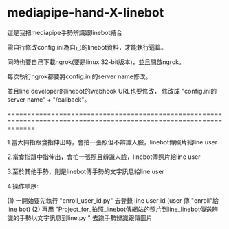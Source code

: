 # mediapipe-hand-X-linebot
這是我把mediapipe手勢辨識跟linebot結合

需自行修改config.ini為自己的linebot資料，才能執行這篇。

同時也要自己下載ngrok(要是linux 32-bit版本)，並且開啟ngrok。

每次執行ngrok都要將config.ini的server name修改。

並且line developer的linebot的webhook URL也要修改，
修改成 "config.ini的server name" + "/callback"。

===================================================================================================================

1.當大拇指跟食指伸出時，會拍一張照但不辨識人臉，linebot傳照片給line user

2.當食指跟中指伸出，會拍一張照且辨識人臉，linebot傳照片給line user

3.至於其他手勢，則是linebot傳手勢的文字訊息給line user

4.操作順序:

  (1) 一開始要先執行 "enroll_user_id.py" 去登錄 line user id 
      (user 傳 "enroll"給 line bot)
  (2) 再用 "Project_for_拍照_linebot傳網站的照片到line_linebot傳送辨識的手勢以文字訊息到line.py " 去跑手勢辨識跟傳圖片
